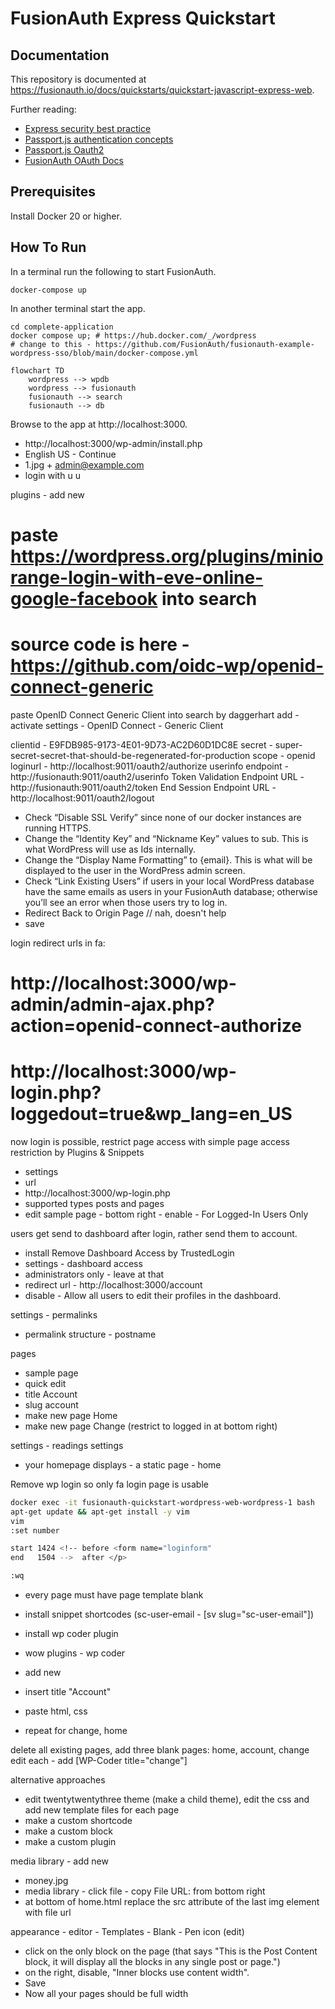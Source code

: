 # FusionAuth Express Quickstart

## Documentation

This repository is documented at https://fusionauth.io/docs/quickstarts/quickstart-javascript-express-web.

Further reading:
- [Express security best practice](https://expressjs.com/en/advanced/best-practice-security.html)
- [Passport.js authentication concepts](https://www.passportjs.org/concepts/authentication/downloads/html)
- [Passport.js Oauth2](https://github.com/jaredhanson/passport-oauth2)
- [FusionAuth OAuth Docs](https://fusionauth.io/docs/v1/tech/oauth/endpoints)

## Prerequisites

Install Docker 20 or higher.

## How To Run

In a terminal run the following to start FusionAuth.

```shell
docker-compose up
```

In another terminal start the app.

```shell
cd complete-application
docker compose up; # https://hub.docker.com/_/wordpress
# change to this - https://github.com/FusionAuth/fusionauth-example-wordpress-sso/blob/main/docker-compose.yml
```

```mermaid
flowchart TD
    wordpress --> wpdb
    wordpress --> fusionauth
    fusionauth --> search
    fusionauth --> db
```

Browse to the app at http://localhost:3000.

- http://localhost:3000/wp-admin/install.php
- English US - Continue
- 1.jpg + admin@example.com
- login with u u

plugins - add new
# paste https://wordpress.org/plugins/miniorange-login-with-eve-online-google-facebook into search
# source code is here - https://github.com/oidc-wp/openid-connect-generic
paste OpenID Connect Generic Client into search by daggerhart
add - activate
settings - OpenID Connect - Generic Client

clientid - E9FDB985-9173-4E01-9D73-AC2D60D1DC8E
secret - super-secret-secret-that-should-be-regenerated-for-production
scope - openid
loginurl - http://localhost:9011/oauth2/authorize
userinfo endpoint - http://fusionauth:9011/oauth2/userinfo
Token Validation Endpoint URL - http://fusionauth:9011/oauth2/token
End Session Endpoint URL - http://localhost:9011/oauth2/logout

- Check “Disable SSL Verify” since none of our docker instances are running HTTPS.
- Change the “Identity Key” and “Nickname Key” values to sub. This is what WordPress will use as Ids internally.
- Change the “Display Name Formatting” to {email}. This is what will be displayed to the user in the WordPress admin screen.
- Check “Link Existing Users” if users in your local WordPress database have the same emails as users in your FusionAuth database; otherwise you’ll see an error when those users try to log in.
- Redirect Back to Origin Page // nah, doesn't help
- save

login redirect urls in fa:
# http://localhost:3000/wp-admin/admin-ajax.php?action=openid-connect-authorize
# http://localhost:3000/wp-login.php?loggedout=true&wp_lang=en_US

now login is possible, restrict page access with simple page access restriction by Plugins & Snippets
- settings
- url
- http://localhost:3000/wp-login.php
- supported types posts and pages
- edit sample page - bottom right - enable - For Logged-In Users Only

users get send to dashboard after login, rather send them to account.
- install Remove Dashboard Access by TrustedLogin
- settings - dashboard access
- administrators only - leave at that
- redirect url - http://localhost:3000/account
- disable - Allow all users to edit their profiles in the dashboard.

settings - permalinks
- permalink structure - postname

pages
- sample page
- quick edit
- title Account
- slug account
- make new page Home
- make new page Change (restrict to logged in at bottom right)

settings - readings settings
- your homepage displays - a static page - home

Remove wp login so only fa login page is usable
```bash
docker exec -it fusionauth-quickstart-wordpress-web-wordpress-1 bash
apt-get update && apt-get install -y vim
vim
:set number

start 1424 <!-- before <form name="loginform"
end   1504 -->  after </p>

:wq
```

<!--
# docker cp fusionauth-quickstart-wordpress-web-wordpress-1:/var/www/html/wp-login.php ./mysite/wp-login.php
docker cp ./mysite/wp-login.php fusionauth-quickstart-wordpress-web-wordpress-1:/var/www/html/wp-login.php

sudo apt install mysql-client-core-8.0

mysql -h 0.0.0.0 -pu -u u -P 3306
use mysite
show tables;
SHOW COLUMNS FROM wp_posts;
select post_content from wp_posts where post_type = 'page' and post_title = 'Change';
select post_content from wp_posts where post_type = 'page' and post_title = 'Home';
select post_content from wp_posts where post_type = 'page' and post_title = 'Account';

update wp_posts set post_content  = ... where post_title = 'Change';
no, you have to backup and restore a script for all columns for each page -->

- every page must have page template blank


- install snippet shortcodes (sc-user-email - [sv slug="sc-user-email"])
- install wp coder plugin
- wow plugins - wp coder
- add new
- insert title "Account"
- paste html, css
- repeat for change, home

delete all existing pages, add three blank pages: home, account, change
edit each - add [WP-Coder title="change"]

alternative approaches
- edit twentytwentythree theme (make a child theme), edit the css and add new template files for each page
- make a custom shortcode
- make a custom block
- make a custom plugin


media library - add new
- money.jpg
- media library - click file - copy File URL: from bottom right
- at bottom of home.html replace the src attribute of the last img element with file url

appearance - editor - Templates - Blank - Pen icon (edit)
- click on the only block on the page (that says "This is the Post Content block, it will display all the blocks in any single post or page.")
- on the right, disable, "Inner blocks use content width".
- Save
- Now all your pages should be full width
